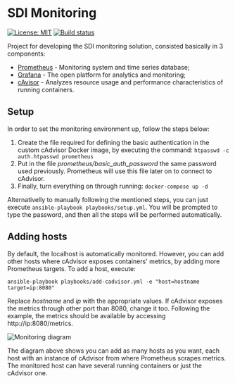 # SDI Monitoring

[![License: MIT](https://img.shields.io/badge/License-MIT-yellow.svg)](https://opensource.org/licenses/MIT) [![Build status](https://travis-ci.org/savvydatainsights/monitoring.svg?branch=master)](https://travis-ci.org/savvydatainsights/monitoring)

Project for developing the SDI monitoring solution, consisted basically in 3 components:

- [Prometheus](https://prometheus.io) - Monitoring system and time series database;
- [Grafana](https://grafana.com) - The open platform for analytics and monitoring;
- [cAvisor](https://github.com/google/cadvisor) - Analyzes resource usage and performance characteristics of running containers.

## Setup

In order to set the monitoring environment up, follow the steps below:

1. Create the file required for defining the basic authentication in the custom cAdvisor Docker image, by executing the command: `htpasswd -c auth.htpasswd prometheus`
2. Put in the file *prometheus/basic_auth_password* the same password used previously. Prometheus will use this file later on to connect to cAdvisor.
3. Finally, turn everything on through running: `docker-compose up -d`

Alternativelly to manually following the mentioned steps, you can just execute `ansible-playbook playbooks/setup.yml`. You will be prompted to type the password, and then all the steps will be performed automatically.

## Adding hosts

By default, the localhost is automatically monitored. However, you can add other hosts where cAdvisor exposes containers' metrics, by adding more Prometheus targets. To add a host, execute:

`ansible-playbook playbooks/add-cadvisor.yml -e "host=hostname target=ip:8080"`

Replace *hostname* and *ip* with the appropriate values. If cAdvisor exposes the metrics through other port than 8080, change it too. Following the example, the metrics should be available by accessing http://ip:8080/metrics.

![Monitoring diagram](https://dev.savvydatainsights.co.uk/nexus/repository/savvy/files/Monitoring.png)

The diagram above shows you can add as many hosts as you want, each host with an instance of cAdvisor from where Prometheus scrapes metrics. The monitored host can have several running containers or just the cAdvisor one.
